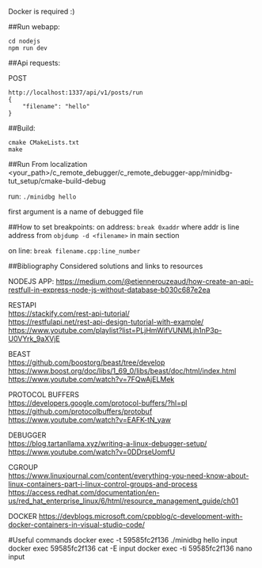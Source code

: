 Docker is required :)

##Run webapp:
```
cd nodejs
npm run dev
```

##Api requests:

POST
```
http://localhost:1337/api/v1/posts/run
{
	"filename": "hello"
}
```



##Build:

```
cmake CMakeLists.txt
make
```

##Run
From localization
<your_path>/c_remote_debugger/c_remote_debugger-app/minidbg-tut_setup/cmake-build-debug

run:
```./minidbg hello```

first argument is a name of debugged file


##How to set breakpoints:
on address:
```break 0xaddr```
where addr is line address from `objdump -d <filename>` in main section

on line:
```break filename.cpp:line_number```










##Bibliography
Considered solutions and links to resources

NODEJS APP:
https://medium.com/@etiennerouzeaud/how-create-an-api-restfull-in-express-node-js-without-database-b030c687e2ea

RESTAPI  
https://stackify.com/rest-api-tutorial/  
https://restfulapi.net/rest-api-design-tutorial-with-example/  
https://www.youtube.com/playlist?list=PLjHmWifVUNMLjh1nP3p-U0VYrk_9aXVjE  

BEAST  
https://github.com/boostorg/beast/tree/develop  
https://www.boost.org/doc/libs/1_69_0/libs/beast/doc/html/index.html  
https://www.youtube.com/watch?v=7FQwAjELMek  

PROTOCOL BUFFERS  
https://developers.google.com/protocol-buffers/?hl=pl  
https://github.com/protocolbuffers/protobuf  
https://www.youtube.com/watch?v=EAFK-tN_yaw  

DEBUGGER  
https://blog.tartanllama.xyz/writing-a-linux-debugger-setup/  
https://www.youtube.com/watch?v=0DDrseUomfU  

CGROUP  
https://www.linuxjournal.com/content/everything-you-need-know-about-linux-containers-part-i-linux-control-groups-and-process  
https://access.redhat.com/documentation/en-us/red_hat_enterprise_linux/6/html/resource_management_guide/ch01  

DOCKER
https://devblogs.microsoft.com/cppblog/c-development-with-docker-containers-in-visual-studio-code/



#Useful commands
docker exec -t  59585fc2f136 ./minidbg hello input
docker exec 59585fc2f136 cat -E input
docker exec -ti 59585fc2f136 nano input
 